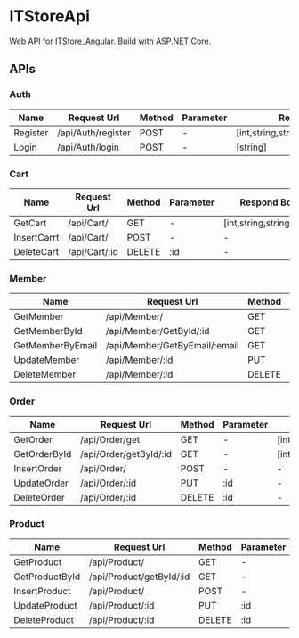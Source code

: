 # ITStoreApi
Web API for [ITStore_Angular](https://github.com/KTpos9/ITStore_Angular). Build with ASP.NET Core.
## APIs

### Auth

| Name     | Request Url        | Method | Parameter | Respond Body                             |
| -------- | ------------------ | ------ | --------- | ---------------------------------------- |
| Register | /api/Auth/register | POST   | -         | [int,string,string,string,string,string] |
| Login    | /api/Auth/login    | POST   | -         | [string]                                 |

### Cart

| Name        | Request Url   | Method | Parameter | Respond Body               |
| ----------- | ------------- | ------ | --------- | -------------------------- |
| GetCart     | /api/Cart/    | GET    | -         | [int,string,string,string] |
| InsertCarrt | /api/Cart/    | POST   | -         | -                          |
| DeleteCart  | /api/Cart/:id | DELETE | :id       | -                          |

### Member

| Name             | Request Url                   | Method | Parameter | Respond Body                             |
| ---------------- | ----------------------------- | ------ | --------- | ---------------------------------------- |
| GetMember        | /api/Member/               | GET    | -         | [int,string,string,string,string,string] |
| GetMemberById    | /api/Member/GetById/:id       | GET    | :id       | [int,string,string,string,string,string] |
| GetMemberByEmail | /api/Member/GetByEmail/:email | GET    | :email    | [int,string,string,string,string,string] |
| UpdateMember     | /api/Member/:id           | PUT    | -         | -                                        |
| DeleteMember     | /api/Member/:id         | DELETE | -         | -                                        |

### Order

| Name         | Request Url            | Method | Parameter | Respond Body                             |
| ------------ | ---------------------- | ------ | --------- | ---------------------------------------- |
| GetOrder     | /api/Order/get         | GET    | -         | [int,string,string,string,string,string] |
| GetOrderById | /api/Order/getById/:id | GET    | -         | [int,string,string,string,string,string] |
| InsertOrder  | /api/Order/        | POST   | -         | -                                        |
| UpdateOrder  | /api/Order/:id         | PUT    | :id         | -                                        |
| DeleteOrder  | /api/Order/:id      | DELETE | :id         | -                                        |

### Product

| Name           | Request Url              | Method | Parameter | Respond Body                             |
| -------------- | ------------------------ | ------ | --------- | ---------------------------------------- |
| GetProduct     | /api/Product/         | GET    | -         | [int,string,string,string,string,string] |
| GetProductById | /api/Product/getById/:id | GET    | -         | [int,string,string,string,string,string] |
| InsertProduct  | /api/Product/        | POST   | -         | -                                        |
| UpdateProduct  | /api/Product/:id         | PUT    | :id         | -                                        |
| DeleteProduct  | /api/Product/:id      | DELETE | :id         | -                                        |
